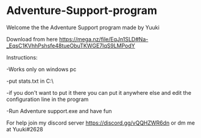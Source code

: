 # Adventure-Support-program

Welcome the the Adventure Support program made by Yuuki

Download from here https://mega.nz/file/EqJn1SLD#Na-_EqsC1KVhhPshsfe48tueObuTKWGE7lqS9LMPodY

Instructions:

-Works only on windows pc

-put stats.txt in C:\

-if you don't want to put it there you can put it anywhere else and edit the configuration line in the program

-Run Adventure support.exe and have fun

For help join my discord server https://discord.gg/vQQHZWR6dn or dm me at Yuuki#2628
